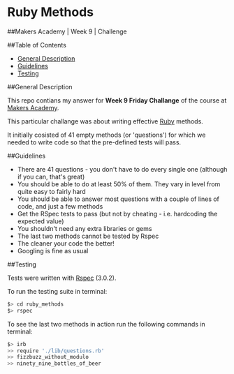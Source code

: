 
# Ruby Methods

##Makers Academy | Week 9 | Challenge


##Table of Contents

* [General Description](#general-description)
* [Guidelines](#guidelines)
* [Testing](#testing)


##General Description

This repo contians my answer for __Week 9 Friday Challange__ of the course 
at [Makers Academy](http://www.makersacademy.com/).

This particular challange was about writing effective [Ruby](https://www.ruby-lang.org/en/) 
methods.

It initially cosisted of 41 empty methods (or 'questions') for which we needed to write code 
so that the pre-defined tests will pass. 


##Guidelines

* There are 41 questions - you don't have to do every single one 
  (although if you can, that's great) 
* You should be able to do at least 50% of them. They vary in level from quite easy to 
  fairly hard
* You should be able to answer most questions with a couple of lines of code, 
  and just a few methods
* Get the RSpec tests to pass (but not by cheating - i.e. hardcoding the expected value)
* You shouldn't need any extra libraries or gems
* The last two methods cannot be tested by Rspec
* The cleaner your code the better!
* Googling is fine as usual


##Testing

Tests were written with [Rspec](http://rspec.info/) (3.0.2).

To run the testing suite in terminal: 

```bash
$> cd ruby_methods
$> rspec
```

To see the last two methods in action run the following commands in terminal:

```bash
$> irb
>> require './lib/questions.rb'
>> fizzbuzz_without_modulo
>> ninety_nine_bottles_of_beer
```




